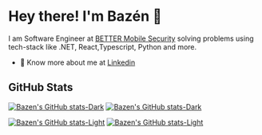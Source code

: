 # Hey there! I'm Bazén 👋

I am Software Engineer at [BETTER Mobile Security](https://www.better.mobi) solving problems using tech-stack like .NET, React,Typescript, Python and more.

- 👨 Know more about me at [Linkedin](https://www.linkedin.com/in/bazen-teklehaymanot-b0ba49137)
<!--
- ✍️ My personal [blog site](https://dev.to/bazenteklehaymanot)
-->
## GitHub Stats

<!-- <a href="https://github.com/bazen-teklehaymanot">
  <img height="180em" src="https://github-readme-stats.vercel.app/api?username=bazen-teklehaymanot&show_icons=true&theme=shades-of-purple&count_private=true" alt="Bazen's GitHub Stats" /> -->
[![Bazen's GitHub stats-Dark](https://github-readme-stats.vercel.app/api?username=bazen-teklehaymanot&layout=compact&show_icons=true&theme=dark#gh-dark-mode-only)](https://github.com/bazen-teklehaymanot/github-readme-stats#gh-dark-mode-only)
[![Bazen's GitHub stats-Dark](https://github-readme-stats.vercel.app/api/top-langs/?username=bazen-teklehaymanot&layout=compact&hide=SCSS&show_icons=true&theme=dark#gh-dark-mode-only&layout=compact)](https://github.com/bazen-teklehaymanot/github-readme-stats#gh-dark-mode-only)


[![Bazen's GitHub stats-Light](https://github-readme-stats.vercel.app/api?username=bazen-teklehaymanot&show_icons=true&layout=compact&theme=default#gh-light-mode-only)](https://github.com/bazen-teklehaymanot/github-readme-stats#gh-light-mode-only)
[![Bazen's GitHub stats-Light](https://github-readme-stats.vercel.app/api/top-langs/?username=bazen-teklehaymanot&layout=compact&show_icons=true&hide=SCSS&theme=default#gh-light-mode-only)](https://github.com/bazen-teklehaymanot/github-readme-stats#gh-light-mode-only)

<!--   <img height="180em" src="https://github-readme-stats.vercel.app/api/top-langs/?username=bazen-teklehaymanot&theme=shades-of-purple&layout=compact&hide=SCSS" alt="Bazén GitHub Top Languages" /> -->
  

<!--   
<img height="180em" src="https://github-readme-stats.vercel.app/api/top-langs/?username=bazen-teklehaymanot&theme=shades-of-purple&layout=compact&hide=SCSS" alt="Bazén GitHub Top Languages" /> -->
  
  
  
</a>
